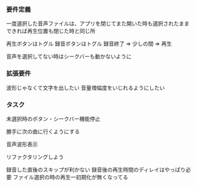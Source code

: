 ### 要件定義
一度選択した音声ファイルは、アプリを閉じてまた開いた時も選択されたまま
できれば再生位置も閉じた時と同じ所

再生ボタンはトグル
録音ボタンはトグル 録音終了 => 少しの間 => 再生

音声を選択してない時はシークバーも動かないように

### 拡張要件
波形じゃなくて文字を出したい
音量増幅度をいじれるようにしたい

### タスク
未選択時のボタン・シークバー機能停止

勝手に次の曲に行くようにする

音声波形表示

リファクタリングしよう

録音した直後のスキップが利かない
録音後の再生時間のディレイはやっぱり必要
ファイル選択の時の再生一初期化が無くなってる